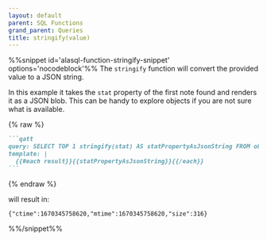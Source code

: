 ```yaml
---
layout: default
parent: SQL Functions
grand_parent: Queries
title: stringify(value)
---
```


%%snippet id='alasql-function-stringify-snippet' options='nocodeblock'%%
The `stringify` function will convert the provided value to a JSON string.

In this example it takes the `stat` property of the first note found and renders it as a JSON blob. This can be handy to explore objects if you are not sure what is available.

{% raw %}

````markdown
```qatt
query: SELECT TOP 1 stringify(stat) AS statPropertyAsJsonString FROM obsidian_markdown_notes
template: |
  {{#each result}}{{statPropertyAsJsonString}}{{/each}}
```
````

{% endraw %}

will result in:

```text
{"ctime":1670345758620,"mtime":1670345758620,"size":316}
```
%%/snippet%%

